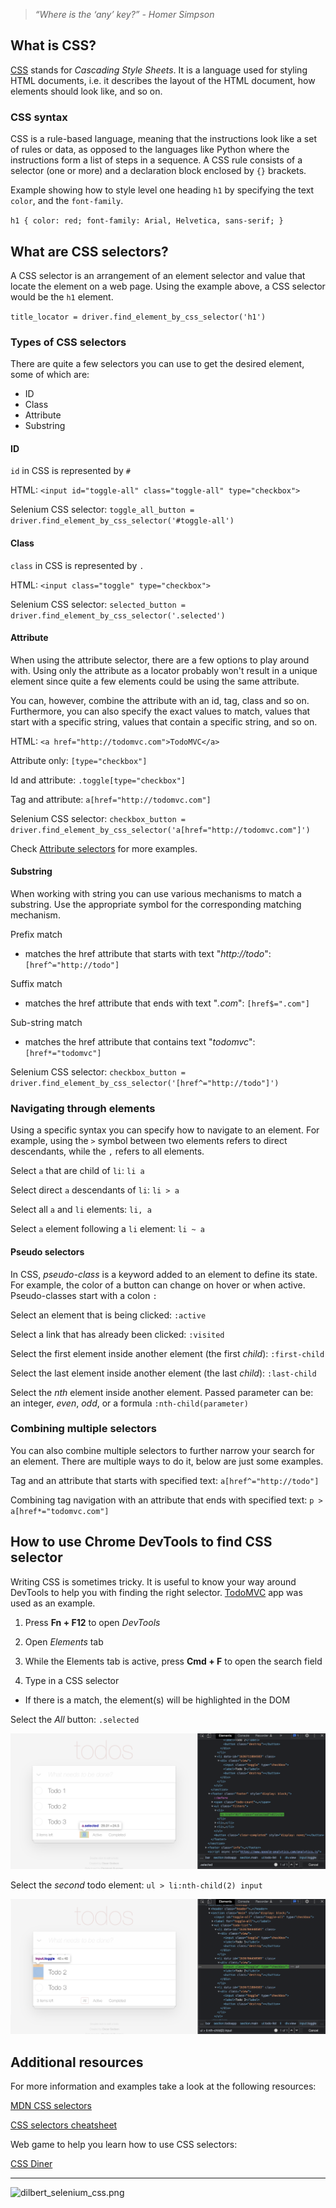 > *“Where is the ‘any’ key?” - Homer Simpson*


## What is CSS?
[CSS](https://developer.mozilla.org/en-US/docs/Learn/CSS/First_steps/What_is_CSS) stands for _Cascading Style Sheets_. It is a language used for styling HTML documents, i.e. it describes the layout of the HTML document, how elements should look like, and so on.


### CSS syntax

CSS is a rule-based language, meaning that the instructions look like a set of rules or data, as opposed to the languages like Python where the instructions form a list of steps in a sequence.
A CSS rule consists of a selector (one or more) and a declaration block enclosed by `{}` brackets.

Example showing how to style level one heading `h1` by specifying the text `color`, and the `font-family`.

`
h1 {
    color: red;
    font-family: Arial, Helvetica, sans-serif;
}
`

## What are CSS selectors?

A CSS selector is an arrangement of an element selector and value that locate the element on a web page. 
Using the example above, a CSS selector would be the `h1` element. 

`title_locator = driver.find_element_by_css_selector('h1')`


### Types of CSS selectors

There are quite a few selectors you can use to get the desired element, some of which are:

- ID
- Class
- Attribute
- Substring


#### ID

`id` in CSS is represented by `#`

HTML: `<input id="toggle-all" class="toggle-all" type="checkbox">`


Selenium CSS selector: `toggle_all_button = driver.find_element_by_css_selector('#toggle-all')`


#### Class

`class` in CSS is represented by `.`

HTML: `<input class="toggle" type="checkbox">`

Selenium CSS selector: `selected_button = driver.find_element_by_css_selector('.selected')`


#### Attribute

When using the attribute selector, there are a few options to play around with.
Using only the attribute as a locator probably won't result in a unique element since quite a few elements could be using the same attribute.

You can, however, combine the attribute with an  id, tag, class and so on. 
Furthermore, you can also specify the exact values to match, values that start with a specific string, values that contain a specific string, and so on.

HTML: `<a href="http://todomvc.com">TodoMVC</a>`

Attribute only: `[type="checkbox"]`

Id and attribute: `.toggle[type="checkbox"]`

Tag and attribute: `a[href="http://todomvc.com"]`

Selenium CSS selector: `checkbox_button = driver.find_element_by_css_selector('a[href="http://todomvc.com"]')`


Check [Attribute selectors](https://developer.mozilla.org/en-US/docs/Web/CSS/Attribute_selectors) for more examples.

#### Substring

When working with string you can use various mechanisms to match a substring.
Use the appropriate symbol for the corresponding matching mechanism.

Prefix match
- matches the href attribute that starts with text <div style="display: inline">"_http://todo_"</div>: `[href^="http://todo"]`

Suffix match
- matches the href attribute that ends with text "_.com_": `[href$=".com"]`

Sub-string match
- matches the href attribute that contains text "_todomvc_": `[href*="todomvc"]`

Selenium CSS selector: `checkbox_button = driver.find_element_by_css_selector('[href^="http://todo"]')`

### Navigating through elements

Using a specific syntax you can specify how to navigate to an element.
For example, using the `>` symbol between two elements refers to direct descendants, while the `,` refers to all elements.

Select `a` that are child of `li`: `li a`

Select direct `a` descendants of `li`: `li > a`

Select all `a` and `li` elements: `li, a`

Select `a` element following a `li` element: `li ~ a`

#### Pseudo selectors

In CSS, _pseudo-class_ is a keyword added to an element to define its state. For example, the color of a button can change on hover or when active. 
Pseudo-classes start with a colon `:`

Select an element that is being clicked: `:active`

Select a link that has already been clicked: `:visited`

Select the first element inside another element (the first _child_): `:first-child`

Select the last element inside another element (the last _child_): `:last-child`

Select the _nth_ element inside another element. Passed parameter can be: an integer, _even_, _odd_, or a formula `:nth-child(parameter)` 


### Combining multiple selectors

You can also combine multiple selectors to further narrow your search for an element.
There are multiple ways to do it, below are just some examples.

Tag and an attribute that starts with specified text: `a[href^="http://todo"]`

Combining tag navigation with an attribute that ends with specified text: `p > a[href*="todomvc.com"]`


## How to use Chrome DevTools to find CSS selector

Writing CSS is sometimes tricky. It is useful to know your way around DevTools to help you with finding the right selector. 
[TodoMVC](https://todomvc.com/examples/vanillajs/) app was used as an example.

1. Press **Fn + F12** to open _DevTools_

2. Open _Elements_ tab

3. While the Elements tab is active, press **Cmd + F** to open the search field

4. Type in a CSS selector 
 - If there is a match, the element(s) will be highlighted in the DOM
 
Select the _All_ button: `.selected`

![selenium_locators_CSS_devtools_1.png](/img/selenium_locators_css_devtools_1.png)

Select the _second_ todo element: `ul > li:nth-child(2) input`

![selenium_locators_CSS_devtools_2.png](/img/selenium_locators_css_devtools_2.png)



## Additional resources

For more information and examples take a look at the following resources:

[MDN CSS selectors](https://developer.mozilla.org/en-US/docs/Learn/CSS/Building_blocks/Selectors)

[CSS selectors cheatsheet](https://dev.to/dawnind/css3-selectors-cheat-sheet-6dk)

Web game to help you learn how to use CSS selectors:

[CSS Diner](https://flukeout.github.io/)

---


![dilbert_selenium_css.png](/img/dilbert_selenium_css.png)